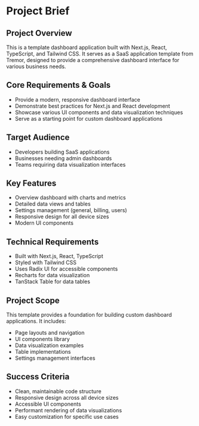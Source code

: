 # Project Brief

## Project Overview
This is a template dashboard application built with Next.js, React, TypeScript, and Tailwind CSS. It serves as a SaaS application template from Tremor, designed to provide a comprehensive dashboard interface for various business needs.

## Core Requirements & Goals
- Provide a modern, responsive dashboard interface
- Demonstrate best practices for Next.js and React development
- Showcase various UI components and data visualization techniques
- Serve as a starting point for custom dashboard applications

## Target Audience
- Developers building SaaS applications
- Businesses needing admin dashboards
- Teams requiring data visualization interfaces

## Key Features
- Overview dashboard with charts and metrics
- Detailed data views and tables
- Settings management (general, billing, users)
- Responsive design for all device sizes
- Modern UI components

## Technical Requirements
- Built with Next.js, React, TypeScript
- Styled with Tailwind CSS
- Uses Radix UI for accessible components
- Recharts for data visualization
- TanStack Table for data tables

## Project Scope
This template provides a foundation for building custom dashboard applications. It includes:
- Page layouts and navigation
- UI components library
- Data visualization examples
- Table implementations
- Settings management interfaces

## Success Criteria
- Clean, maintainable code structure
- Responsive design across all device sizes
- Accessible UI components
- Performant rendering of data visualizations
- Easy customization for specific use cases
